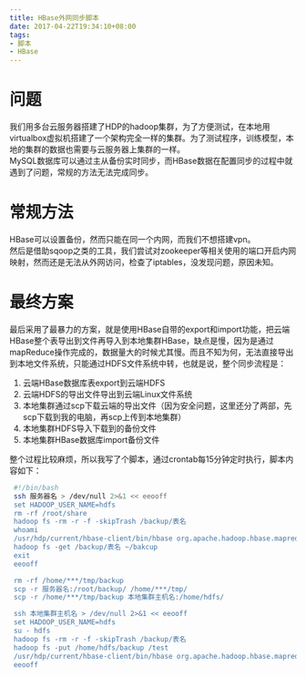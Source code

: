 ```yaml
---
title: HBase外网同步脚本
date: 2017-04-22T19:34:10+08:00
tags:
- 脚本
- HBase
---
```


# 问题
我们用多台云服务器搭建了HDP的hadoop集群，为了方便测试，在本地用virtualbox虚拟机搭建了一个架构完全一样的集群。为了测试程序，训练模型，本地的集群的数据也需要与云服务器上集群的一样。  
MySQL数据库可以通过主从备份实时同步，而HBase数据在配置同步的过程中就遇到了问题，常规的方法无法完成同步。  

# 常规方法
HBase可以设置备份，然而只能在同一个内网，而我们不想搭建vpn。  
然后是借助sqoop之类的工具，我们尝试对zookeeper等相关使用的端口开启内网映射，然而还是无法从外网访问，检查了iptables，没发现问题，原因未知。

# 最终方案
最后采用了最暴力的方案，就是使用HBase自带的export和import功能，把云端HBase整个表导出到文件再导入到本地集群HBase，缺点是慢，因为是通过mapReduce操作完成的，数据量大的时候尤其慢。而且不知为何，无法直接导出到本地文件系统，只能通过HDFS文件系统中转，也就是说，整个同步流程是：  
1. 云端HBase数据库表export到云端HDFS  
2. 云端HDFS的导出文件导出到云端Linux文件系统  
3. 本地集群通过scp下载云端的导出文件（因为安全问题，这里还分了两部，先scp下载到我的电脑，再scp上传到本地集群）  
4. 本地集群HDFS导入下载到的备份文件  
5. 本地集群HBase数据库import备份文件

整个过程比较麻烦，所以我写了个脚本，通过crontab每15分钟定时执行，脚本内容如下：  
```bash
 #!/bin/bash
 ssh 服务器名 > /dev/null 2>&1 << eeooff
 set HADOOP_USER_NAME=hdfs
 rm -rf /root/share
 hadoop fs -rm -r -f -skipTrash /backup/表名
 whoami
 /usr/hdp/current/hbase-client/bin/hbase org.apache.hadoop.hbase.mapreduce.Driver export '表名' /backup/表名
 hadoop fs -get /backup/表名 ~/bakcup
 exit
 eeooff

 rm -rf /home/***/tmp/backup
 scp -r 服务器名:/root/backup/ /home/***/tmp/
 scp -r /home/***/tmp/backup 本地集群主机名:/home/hdfs/

 ssh 本地集群主机名 > /dev/null 2>&1 << eeooff
 set HADOOP_USER_NAME=hdfs
 su - hdfs
 hadoop fs -rm -r -f -skipTrash /backup/表名
 hadoop fs -put /home/hdfs/backup /test
 /usr/hdp/current/hbase-client/bin/hbase org.apache.hadoop.hbase.mapreduce.Driver import 'SHARE_CHAIN' /backup/表名
 eeooff
```